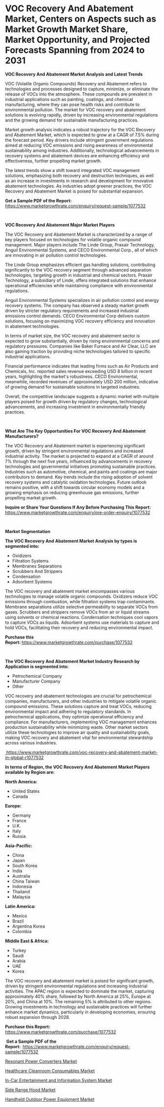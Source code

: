 <p><h1>VOC Recovery And Abatement Market, Centers on Aspects such as Market Growth Market Share, Market Opportunity, and Projected Forecasts Spanning from 2024 to 2031</h1></p><p><strong>VOC Recovery And Abatement Market Analysis and Latest Trends</strong></p>
<p><p>VOC (Volatile Organic Compounds) Recovery and Abatement refers to technologies and processes designed to capture, minimize, or eliminate the release of VOCs into the atmosphere. These compounds are prevalent in industrial applications such as painting, coatings, and chemical manufacturing, where they can pose health risks and contribute to environmental pollution. The market for VOC recovery and abatement solutions is evolving rapidly, driven by increasing environmental regulations and the growing demand for sustainable manufacturing practices.</p><p>Market growth analysis indicates a robust trajectory for the VOC Recovery and Abatement Market, which is expected to grow at a CAGR of 7.5% during the forecast period. Key drivers include stringent government regulations aimed at reducing VOC emissions and rising awareness of environmental sustainability among industries. Additionally, technological advancements in recovery systems and abatement devices are enhancing efficiency and effectiveness, further propelling market growth. </p><p>The latest trends show a shift toward integrated VOC management solutions, emphasizing both recovery and destruction techniques, as well as an increase in investments in research and development for innovative abatement technologies. As industries adopt greener practices, the VOC Recovery and Abatement Market is poised for substantial expansion.</p></p>
<p><strong>Get a Sample PDF of the Report:&nbsp;</strong> <a href="https://www.marketgrowthrate.com/enquiry/request-sample/1077532">https://www.marketgrowthrate.com/enquiry/request-sample/1077532</a></p>
<p>&nbsp;</p>
<p><strong>VOC Recovery And Abatement Major Market Players</strong></p>
<p><p>The VOC Recovery and Abatement Market is characterized by a range of key players focused on technologies for volatile organic compound management. Major players include The Linde Group, Praxair Technology, Anguil Environmental Systems, and CECO Environmental Corp., all of which are innovating in air pollution control technologies.</p><p>The Linde Group emphasizes efficient gas handling solutions, contributing significantly to the VOC recovery segment through advanced separation technologies, targeting growth in industrial and chemical sectors. Praxair Technology, a subsidiary of Linde, offers integrated solutions that enhance operational efficiencies while maintaining compliance with environmental regulations.</p><p>Anguil Environmental Systems specializes in air pollution control and energy recovery systems. The company has observed a steady market growth driven by stricter regulatory requirements and increased industrial emissions control demands. CECO Environmental Corp delivers custom solutions, focusing on maximizing VOC recovery efficiency and innovation in abatement technologies.</p><p>In terms of market size, the VOC recovery and abatement sector is expected to grow substantially, driven by rising environmental concerns and regulatory pressures. Companies like Baker Furnace and Air Clear, LLC are also gaining traction by providing niche technologies tailored to specific industrial applications.</p><p>Financial performance indicates that leading firms such as Air Products and Chemicals, Inc. reported sales revenue exceeding USD 8 billion in recent years, highlighting the market's robustness. CECO Environmental, meanwhile, recorded revenues of approximately USD 200 million, indicative of growing demand for sustainable solutions in targeted industries.</p><p>Overall, the competitive landscape suggests a dynamic market with multiple players poised for growth driven by regulatory changes, technological advancements, and increasing investment in environmentally friendly practices.</p></p>
<p>&nbsp;</p>
<p><strong>What Are The Key Opportunities For VOC Recovery And Abatement Manufacturers?</strong></p>
<p><p>The VOC Recovery and Abatement market is experiencing significant growth, driven by stringent environmental regulations and increased industrial activity. The market is projected to expand at a CAGR of around 7% through the next five years, influenced by advancements in recovery technologies and governmental initiatives promoting sustainable practices. Industries such as automotive, chemical, and paints and coatings are major contributors to demand. Key trends include the rising adoption of solvent recovery systems and catalytic oxidation technologies. Future outlook remains positive, with a shift towards circular economy models and a growing emphasis on reducing greenhouse gas emissions, further propelling market growth.</p></p>
<p><strong>Inquire or Share Your Questions If Any Before Purchasing This Report:</strong> <a href="https://www.marketgrowthrate.com/enquiry/pre-order-enquiry/1077532">https://www.marketgrowthrate.com/enquiry/pre-order-enquiry/1077532</a></p>
<p>&nbsp;</p>
<p><strong>Market Segmentation</strong></p>
<p><strong>The VOC Recovery And Abatement Market Analysis by types is segmented into:</strong></p>
<p><ul><li>Oxidizers</li><li>Filtration Systems</li><li>Membranes Separations</li><li>Scrubbers And Strippers</li><li>Condensation</li><li>Adsorbent Systems</li></ul></p>
<p><p>The VOC recovery and abatement market encompasses various technologies to manage volatile organic compounds. Oxidizers reduce VOC emissions through combustion, while filtration systems trap contaminants. Membrane separations utilize selective permeability to separate VOCs from gases. Scrubbers and strippers remove VOCs from air or liquid streams using solvents or chemical reactions. Condensation techniques cool vapors to capture VOCs as liquids. Adsorbent systems use materials to capture and hold VOCs, facilitating their recovery and reducing environmental impact.</p></p>
<p><strong>Purchase this Report:&nbsp;</strong><a href="https://www.marketgrowthrate.com/purchase/1077532">https://www.marketgrowthrate.com/purchase/1077532</a></p>
<p>&nbsp;</p>
<p><strong>The VOC Recovery And Abatement Market Industry Research by Application is segmented into:</strong></p>
<p><ul><li>Petrochemical Company</li><li>Manufacturer Company</li><li>Other</li></ul></p>
<p><p>VOC recovery and abatement technologies are crucial for petrochemical companies, manufacturers, and other industries to mitigate volatile organic compound emissions. These solutions capture and treat VOCs, reducing environmental impact and adhering to regulatory standards. In petrochemical applications, they optimize operational efficiency and compliance. For manufacturers, implementing VOC management enhances production sustainability while minimizing waste. Other market sectors utilize these technologies to improve air quality and sustainability goals, making VOC recovery and abatement vital for environmental stewardship across various industries.</p></p>
<p><a href="https://www.marketgrowthrate.com/voc-recovery-and-abatement-market-in-global-r1077532">&nbsp;https://www.marketgrowthrate.com/voc-recovery-and-abatement-market-in-global-r1077532</a></p>
<p><strong>In terms of Region, the VOC Recovery And Abatement Market Players available by Region are:</strong></p>
<p>
    <p> <strong> North America: </strong>
        <ul>
            <li>United States</li>
            <li>Canada</li>
        </ul>
        </p> 
    <p> <strong> Europe: </strong>
        <ul>
            <li>Germany</li>
            <li>France</li>
            <li>U.K.</li>
            <li>Italy</li>
            <li>Russia</li>
        </ul>
        </p> 
    <p> <strong> Asia-Pacific: </strong>
        <ul>
            <li>China</li>
            <li>Japan</li>
            <li>South Korea</li>
            <li>India</li>
            <li>Australia</li>
            <li>China Taiwan</li>
            <li>Indonesia</li>
            <li>Thailand</li>
            <li>Malaysia</li>
        </ul>
        </p> 
    <p> <strong> Latin America: </strong>
        <ul>
            <li>Mexico</li>
            <li>Brazil</li>
            <li>Argentina Korea</li>
            <li>Colombia</li>
        </ul>
        </p> 
    <p> <strong> Middle East & Africa: </strong>
        <ul>
            <li>Turkey</li>
            <li>Saudi</li>
            <li>Arabia</li>
            <li>UAE</li>
            <li>Korea</li>
        </ul>
    </p>
    </p>
<p><p>The VOC recovery and abatement market is poised for significant growth, driven by stringent environmental regulations and increasing industrial activities. The APAC region is expected to dominate the market, capturing approximately 40% share, followed by North America at 25%, Europe at 20%, and China at 10%. The remaining 5% is attributed to other regions. Growing investments in technology and sustainable practices will further enhance market dynamics, particularly in developing economies, ensuring robust expansion through 2028.</p></p>
<p><strong>Purchase this Report: </strong><a href="https://www.marketgrowthrate.com/purchase/1077532">https://www.marketgrowthrate.com/purchase/1077532</a></p>
<p>&nbsp;<strong>Get a Sample PDF of the Report:&nbsp;&nbsp;</strong><a href="https://www.marketgrowthrate.com/enquiry/request-sample/1077532">https://www.marketgrowthrate.com/enquiry/request-sample/1077532</a></p>
<p><strong></strong></p>
<p><p><a href="https://www.linkedin.com/pulse/global-resonant-power-converters-market-status-2024--dvuge">Resonant Power Converters Market</a></p><p><a href="https://medium.com/@mandysw5k1a/global-healthcare-cleanroom-consumables-market-trends-analysis-and-future-growth-prospects-2024-a2cf0ecc25ae?postPublishedType=repub">Healthcare Cleanroom Consumables Market</a></p><p><a href="https://medium.com/@harper17bmoles/in-car-entertainment-and-information-system-market-a-global-and-regional-analysis-2024-2031-7b107c70fae4?postPublishedType=repub">In-Car Entertainment and Information System Market</a></p><p><a href="https://www.linkedin.com/pulse/how-regions-adapting-side-range-hood-market-global-trends-l495e">Side Range Hood Market</a></p><p><a href="https://issuu.com/reportprime-2/docs/handheld-outdoor-power-equipment-ma_f2815bfcdd653a">Handheld Outdoor Power Equipment Market</a></p></p>